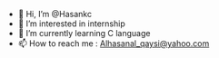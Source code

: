 - 👋 Hi, I’m @Hasankc
- 👀 I’m interested in internship
- 🌱 I’m currently learning C language
- 📫 How to reach me : Alhasanal_qaysi@yahoo.com

<!---
Hasankc/Hasankc is a ✨ special ✨ repository because its `README.md` (this file) appears on your GitHub profile.
You can click the Preview link to take a look at your changes.
--->
